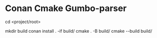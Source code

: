 # Conan Cmake Gumbo-parser

cd <project/root>

mkdir build
conan install . -if build/
cmake . -B build/
cmake --build build/

